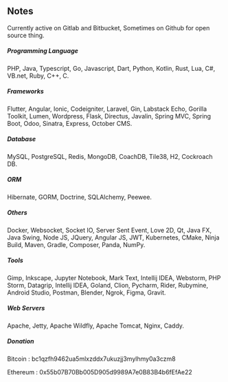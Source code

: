 ## Notes

Currently active on Gitlab and Bitbucket, Sometimes on Github for open source thing.

##### Programming Language

PHP, Java, Typescript, Go, Javascript, Dart, Python, Kotlin, Rust, Lua, C#, VB.net, Ruby, C++, C.

##### Frameworks

Flutter, Angular, Ionic, Codeigniter, Laravel, Gin, Labstack Echo, Gorilla Toolkit, Lumen, Wordpress, Flask, Directus, Javalin, Spring MVC, Spring Boot, Odoo, Sinatra, Express, October CMS.

##### Database

MySQL, PostgreSQL, Redis, MongoDB, CoachDB, Tile38, H2, Cockroach DB.

##### ORM

Hibernate, GORM, Doctrine, SQLAlchemy, Peewee.

##### Others

Docker, Websocket, Socket IO, Server Sent Event, Love 2D, Qt, Java FX, Java Swing, Node JS, JQuery, Angular JS, JWT, Kubernetes, CMake, Ninja Build, Maven, Gradle, Composer, Panda, NumPy.

##### Tools

Gimp, Inkscape, Jupyter Notebook, Mark Text, Intellij IDEA, Webstorm, PHP Storm, Datagrip, Intellij IDEA, Goland, Clion, Pycharm, Rider, Rubymine, Android Studio, Postman, Blender, Ngrok, Figma, Gravit.

##### Web Servers

Apache, Jetty, Apache Wildfly, Apache Tomcat, Nginx, Caddy.


##### Donation

Bitcoin : bc1qzfh9462ua5mlxzddx7ukuzjj3mylhmy0a3czm8

Ethereum : 0x55b07B70Bb005D905d9989A7e0B83B4b6fEfAe22
